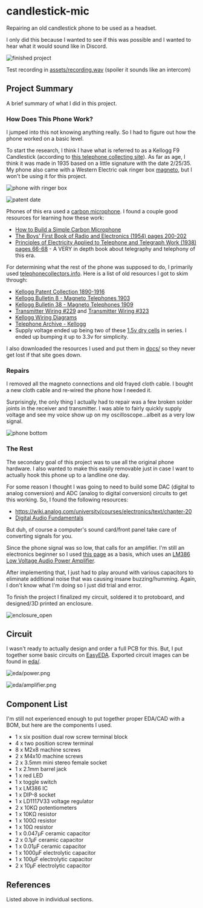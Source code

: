 # candlestick-mic

Repairing an old candlestick phone to be used as a headset.

I only did this because I wanted to see if this was possible 
and I wanted to hear what it would sound like in Discord.

![finished project](assets/project_finished.jpg)

Test recording in [assets/recording.wav](assets/recording.wav) (spoiler it sounds like an intercom)

## Project Summary

A brief summary of what I did in this project.

### How Does This Phone Work?

I jumped into this not knowing anything really. So I had to figure out how the phone worked on a basic level.

To start the research, I think I have what is referred to as a Kellogg F9 Candlestick (according to [this telephone collecting site](http://www.telephonecollecting.org/Bobs%20phones/Pages/Kellogg/KelloggPhones.htm)). As far as age, I think it was made in 1935 based on a little signature with the date 2/25/35.
My phone also came with a Western Electric oak ringer box [magneto](https://en.wikipedia.org/wiki/Telephone_magneto), but I won't be using it for this project.

![phone with ringer box](assets/phone_with_ringerbox.jpg)

![patent date](assets/phone_patd.jpg)

Phones of this era used a [carbon microphone](https://en.wikipedia.org/wiki/Carbon_microphone). 
I found a couple good resources for learning how these work:

- [How to Build a Simple Carbon Microphone](https://www.youtube.com/watch?v=XiAzdxDpwJY)
- [The Boys' First Book of Radio and Electronics (1954) pages 200-202](https://worldradiohistory.com/BOOKSHELF-ARH/Technology/The-Boy%27s-First-Book-of-Radio-Morgan-1954.pdf)
- [Principles of Electricity Applied to Telephone and Telegraph Work (1938) pages 66-68](https://www.amazon.com/Principles-Electricity-Applied-Telephone-Telegraph/dp/B000Q75WQE) - A VERY in depth book about telegraphy and telephony of this era.

For determining what the rest of the phone was supposed to do, I primarily used [telephonecollectors.info](https://www.telephonecollectors.info/strombergcarlson/kellogg/kellogg_main.htm).
Here is a list of old resources I got to skim through:

- [Kellogg Patent Collection 1890-1916](https://www.telephonecollectors.info/strombergcarlson/kellogg/PDF/PATENTS_KELLOGG_ASSIGN.pdf)
- [Kellogg Bulletin 8 - Magneto Telephones 1903](https://www.telephonecollectors.info/strombergcarlson/kellogg/PDF/1903_BLTN_8_MAG_TEL_SETS.pdf)
- [Kellogg Bulletin 38 - Magneto Telephones 1909](https://www.telephonecollectors.info/strombergcarlson/kellogg/PDF/1909_BLTN_38_MAG_TEL_SETS.pdf)
- [Transmitter Wiring #229](docs/229c_tl.pdf) and [Transmitter Wiring #323](docs/323_tl.pdf)
- [Kellogg Wiring Diagrams](https://www.telephonecollectors.info/strombergcarlson/kellogg/PDF/DIAGRAMS.pdf)
- [Telephone Archive - Kellogg](http://www.telephonearchive.com/phones/index.html)
- Supply voltage ended up being two of these [1.5v dry cells](https://collection.maas.museum/object/214017) in series. I ended up bumping it up to 3.3v for simplicity.

I also downloaded the resources I used and put them in [docs/](docs/) so they never get lost if that site goes down.

### Repairs

I removed all the magneto connections and old frayed cloth cable. I bought a new cloth cable and re-wired the phone how I needed it.

Surprisingly, the only thing I actually had to repair was a few broken solder joints in the receiver and transmitter. 
I was able to fairly quickly supply voltage and see my voice show up on my oscilloscope...albeit as a very low signal.

![phone bottom](assets/phone_bottom.jpg)

### The Rest

The secondary goal of this project was to use all the original phone hardware. I also wanted to make this easily removable just in case I want to actually
hook this phone up to a landline one day.

For some reason I thought I was going to need to build some DAC (digital to analog conversion) and ADC (analog to digital conversion) circuits to get this working.
So, I found the following resources:

- https://wiki.analog.com/university/courses/electronics/text/chapter-20
- [Digital Audio Fundamentals](https://www.youtube.com/playlist?list=PLbqhA-NKGP6B6V_AiS-jbvSzdd7nbwwCw)

But duh, of course a computer's sound card/front panel take care of converting signals for you.

Since the phone signal was so low, that calls for an amplifier. I'm still an electronics beginner so I used [this page](https://www.circuitbasics.com/build-a-great-sounding-audio-amplifier-with-bass-boost-from-the-lm386/) as a basis, which uses an [LM386 Low Voltage Audio Power Amplifier](https://www.ti.com/lit/ds/symlink/lm386.pdf).

After implementing that, I just had to play around with various capacitors to eliminate additional noise that was causing insane buzzing/humming.
Again, I don't know what I'm doing so I just did trial and error.

To finish the project I finalized my circuit, soldered it to protoboard, and designed/3D printed an enclosure.

![enclosure_open](assets/enclosure_open.jpg)

## Circuit

I wasn't ready to actually design and order a full PCB for this. But, I put together some basic
circuits on [EasyEDA](https://easyeda.com/). Exported circuit images can be found in [eda/](eda/).

![eda/power.png](eda/power.png)

![eda/amplifier.png](eda/amplifier.png)

## Component List

I'm still not experienced enough to put together proper EDA/CAD with a BOM, but here are the
components I used.

- 1 x six position dual row screw terminal block
- 4 x two position screw terminal
- 8 x M2x8 machine screws
- 2 x M4x10 machine screws
- 2 x 3.5mm mini stereo female socket
- 1 x 2.1mm barrel jack
- 1 x red LED
- 1 x toggle switch
- 1 x LM386 IC
- 1 x DIP-8 socket
- 1 x LD1117V33 voltage regulator
- 2 x 10KΩ potentiometers
- 1 x 10KΩ resistor
- 1 x 100Ω resistor
- 1 x 10Ω resistor
- 1 x 0.047μF ceramic capacitor
- 2 x 0.1μF ceramic capacitor
- 1 x 0.01μF ceramic capacitor
- 1 x 1000μF electrolytic capacitor
- 1 x 100μF electrolytic capacitor
- 2 x 10μF electrolytic capacitor

## References

Listed above in individual sections.
